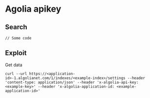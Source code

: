 # Agolia apikey

## Search

```
// Some code
```

## Exploit

Get data

```
curl --url https://<application-id>-1.algolianet.com/1/indexes/<example-index>/settings --header 'content-type: application/json' --header 'x-algolia-api-key: <example-key>' --header 'x-algolia-application-id: <example-application-id>'
```
